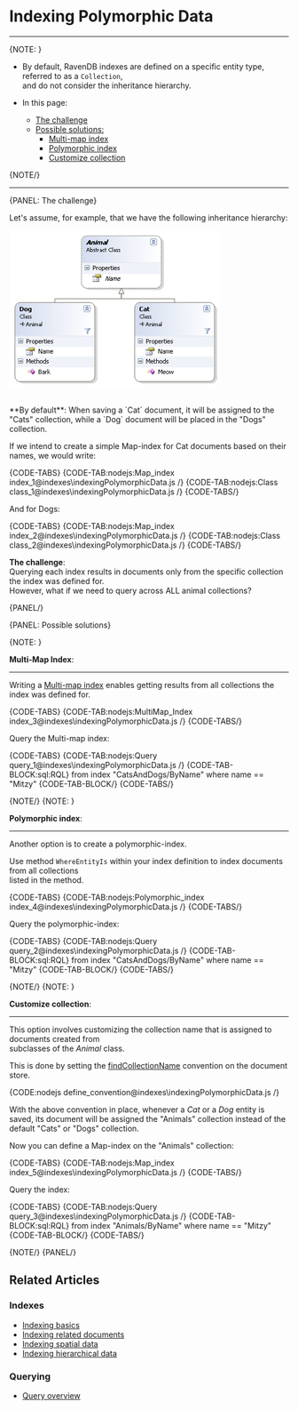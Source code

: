 # Indexing Polymorphic Data
---

{NOTE: }

* By default, RavenDB indexes are defined on a specific entity type, referred to as a `Collection`,  
  and do not consider the inheritance hierarchy.

* In this page:
    * [The challenge](../indexes/indexing-polymorphic-data#the-challenge)
    * [Possible solutions:](../indexes/indexing-polymorphic-data#possible-solutions)
        * [Multi-map index](../indexes/indexing-polymorphic-data#multi-map-index)
        * [Polymorphic index](../indexes/indexing-polymorphic-data#polymorphic-index)
        * [Customize collection](../indexes/indexing-polymorphic-data#customize-collection)

{NOTE/}

---

{PANEL: The challenge}

Let's assume, for example, that we have the following inheritance hierarchy:

![Figure 1: Polymorphic indexes](images/polymorphic_indexes_faq.png)

<br>
**By default**:  
When saving a `Cat` document, it will be assigned to the "Cats" collection,  
while a `Dog` document will be placed in the "Dogs" collection.

If we intend to create a simple Map-index for Cat documents based on their names, we would write:

{CODE-TABS}
{CODE-TAB:nodejs:Map_index index_1@indexes\indexingPolymorphicData.js /}
{CODE-TAB:nodejs:Class class_1@indexes\indexingPolymorphicData.js /}
{CODE-TABS/}

And for Dogs:

{CODE-TABS}
{CODE-TAB:nodejs:Map_index index_2@indexes\indexingPolymorphicData.js /}
{CODE-TAB:nodejs:Class class_2@indexes\indexingPolymorphicData.js /}
{CODE-TABS/}

**The challenge**:  
Querying each index results in documents only from the specific collection the index was defined for.  
However, what if we need to query across ALL animal collections?

{PANEL/}

{PANEL: Possible solutions}

{NOTE: }

<a id="multi-map-index" /> **Multi-Map Index**:

---

Writing a [Multi-map index](../indexes/multi-map-indexes) enables getting results from all collections the index was defined for.

{CODE-TABS}
{CODE-TAB:nodejs:MultiMap_Index index_3@indexes\indexingPolymorphicData.js /}
{CODE-TABS/}

Query the Multi-map index:

{CODE-TABS}
{CODE-TAB:nodejs:Query query_1@indexes\indexingPolymorphicData.js /}
{CODE-TAB-BLOCK:sql:RQL}
from index "CatsAndDogs/ByName"
where name == "Mitzy"
{CODE-TAB-BLOCK/}
{CODE-TABS/}

{NOTE/}
{NOTE: }

<a id="polymorphic-index" /> **Polymorphic index**:

---

Another option is to create a polymorphic-index.

Use method `WhereEntityIs` within your index definition to index documents from all collections  
listed in the method.

{CODE-TABS}
{CODE-TAB:nodejs:Polymorphic_index index_4@indexes\indexingPolymorphicData.js /}
{CODE-TABS/}

Query the polymorphic-index:

{CODE-TABS}
{CODE-TAB:nodejs:Query query_2@indexes\indexingPolymorphicData.js /}
{CODE-TAB-BLOCK:sql:RQL}
from index "CatsAndDogs/ByName"
where name == "Mitzy"
{CODE-TAB-BLOCK/}
{CODE-TABS/}

{NOTE/}
{NOTE: }

<a id="customize-collection" /> **Customize collection**:

---

This option involves customizing the collection name that is assigned to documents created from  
subclasses of the _Animal_ class.

This is done by setting the [findCollectionName](../client-api/configuration/conventions#findcollectionname) convention on the document store.

{CODE:nodejs define_convention@indexes\indexingPolymorphicData.js /}

With the above convention in place, whenever a _Cat_ or a _Dog_ entity is saved, its document will be assigned the "Animals" collection instead of the default "Cats" or "Dogs" collection.

Now you can define a Map-index on the "Animals" collection:

{CODE-TABS}
{CODE-TAB:nodejs:Map_index index_5@indexes\indexingPolymorphicData.js /}
{CODE-TABS/}

Query the index:

{CODE-TABS}
{CODE-TAB:nodejs:Query query_3@indexes\indexingPolymorphicData.js /}
{CODE-TAB-BLOCK:sql:RQL}
from index "Animals/ByName"
where name == "Mitzy"
{CODE-TAB-BLOCK/}
{CODE-TABS/}

{NOTE/}
{PANEL/}

## Related Articles

### Indexes

- [Indexing basics](../indexes/indexing-basics)
- [Indexing related documents](../indexes/indexing-related-documents)
- [Indexing spatial data](../indexes/indexing-spatial-data)
- [Indexing hierarchical data](../indexes/indexing-hierarchical-data)

### Querying

- [Query overview](../client-api/session/querying/how-to-query)
